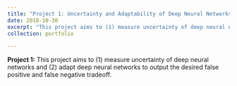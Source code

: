 ```yaml
---
title: "Project 1: Uncertainty and Adaptability of Deep Neural Networks"
date: 2018-10-30
excerpt: "This project aims to (1) measure uncertainty of deep neural networks and (2) adapt deep neural networks to output the desired false positive and false negative tradeoff. <br/><img src='/images/500x300.png'>"
collection: portfolio

---
```


**Project 1:** This project aims to (1) measure uncertainty of deep neural networks and (2) adapt deep neural networks to output the desired false positive and false negative tradeoff.